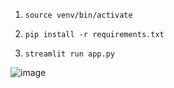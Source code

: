 1. `source venv/bin/activate`

2. `pip install -r requirements.txt` 

3. `streamlit run app.py`

![image](https://github.com/user-attachments/assets/c6941a0a-7330-4705-97be-69c43d49fbdb)
